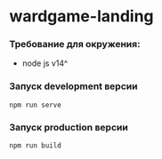 # wardgame-landing

### Требование для окружения:

- node js v14^

### Запуск development версии

```
npm run serve
```

### Запуск production версии

```
npm run build
```
